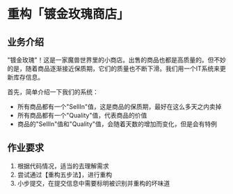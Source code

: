 # 重构「镀金玫瑰商店」

## 业务介绍

"镀金玫瑰"！这是一家魔兽世界里的小商店。出售的商品也都是高质量的。但不妙的是，随着商品逐渐接近保质期，它们的质量也不断下滑。我们用一个IT系统来更新库存信息。

首先，简单介绍一下我们的系统：

* 所有商品都有一个"SellIn"值，这是商品的保质期，最好在这么多天之内卖掉
* 所有商品都有一个"Quality"值，代表商品的价值
* 商品的"SellIn"值和"Quality"值，会随着天数的增加而变化，但是会有特例



## 作业要求

1. 根据代码情况，适当的去理解需求
2. 尝试通过【重构五步法】，进行重构
3. 小步提交，在提交信息中需要标明被识别并重构的坏味道

